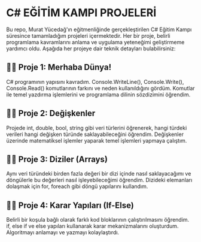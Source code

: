 <h1> C# EĞİTİM KAMPI PROJELERİ </h1>
Bu repo, Murat Yücedağ'ın eğitmenliğinde gerçekleştirilen C# Eğitim Kampı süresince tamamladığım projeleri içermektedir. Her bir proje, belirli programlama kavramlarını anlama ve uygulama yeteneğimi geliştirmeme yardımcı oldu. Aşağıda her projeye dair teknik detayları bulabilirsiniz:

<h2>🕵️‍♀️ Proje 1: Merhaba Dünya!</h2>
<p>C# programının yapısını kavradım. Console.WriteLine(), Console.Write(), Console.Read() komutlarının farkını ve neden kullanıldığını gördüm. Komutlar ile temel yazdırma işlemlerini ve programlama dilinin sözdizimini öğrendim. </p>
<h2>🕵️‍♀️ Proje 2: Değişkenler</h2>
<p>Projede int, double, bool, string gibi veri türlerini öğrenerek, hangi türdeki verileri hangi değişken türünde saklayabileceğini öğrendim. Değişkenler üzerinde matematiksel işlemler yaparak temel işlemleri yapmaya çalıştım. </p>
<h2>🕵️‍♀️ Proje 3: Diziler (Arrays)</h2>
<p>Aynı veri türündeki birden fazla değeri bir dizi içinde nasıl saklayacağımı ve döngülerle bu değerleri nasıl işleyebileceğimi öğrendim. Dizideki elemanları dolaşmak için for, foreach gibi döngü yapılarını kullandım. </p>
<h2>🕵️‍♀️ Proje 4: Karar Yapıları (If-Else)</h2>
<p>Belirli bir koşula bağlı olarak farklı kod bloklarının çalıştırılmasını öğrendim. if, else if ve else yapıları kullanarak karar mekanizmalarını oluşturdum. Algoritmayı anlamayı ve yazmayı kolaylaştırdı.</p>
